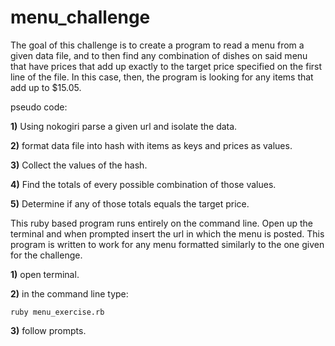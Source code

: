 # menu_challenge


The goal of this challenge is to create a program to read a menu from a given data file, and to then find any combination of dishes on said menu that have prices that add up exactly to the target price specified on the first line of the file. In this case, then, the program is looking for any items that add up to $15.05.

pseudo code:

**1)** Using nokogiri parse a given url and isolate the data. 

**2)** format data file into hash with items as keys and prices as values. 

**3)** Collect the values of the hash.

**4)** Find the totals of every possible combination of those values.

**5)** Determine if any of those totals equals the target price.

This ruby based program runs entirely on the command line. Open up the terminal and when prompted insert the url in which the menu is posted. This program is written to work for any menu formatted similarly to the one given for the challenge. 

**1)** open terminal. 

**2)** in the command line type:

```
ruby menu_exercise.rb
```

**3)** follow  prompts.
